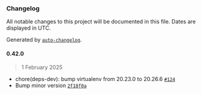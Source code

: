 ### Changelog

All notable changes to this project will be documented in this file. Dates are displayed in UTC.

Generated by [`auto-changelog`](https://github.com/CookPete/auto-changelog).

#### 0.42.0

> 1 February 2025

- chore(deps-dev): bump virtualenv from 20.23.0 to 20.26.6 [`#124`](https://github.com/cristian-rincon/pymetasnap/pull/124)
- Bump minor version [`2f18f0a`](https://github.com/cristian-rincon/pymetasnap/commit/2f18f0a51ec0e87db697b27e3735b244e6c4a8e8)
